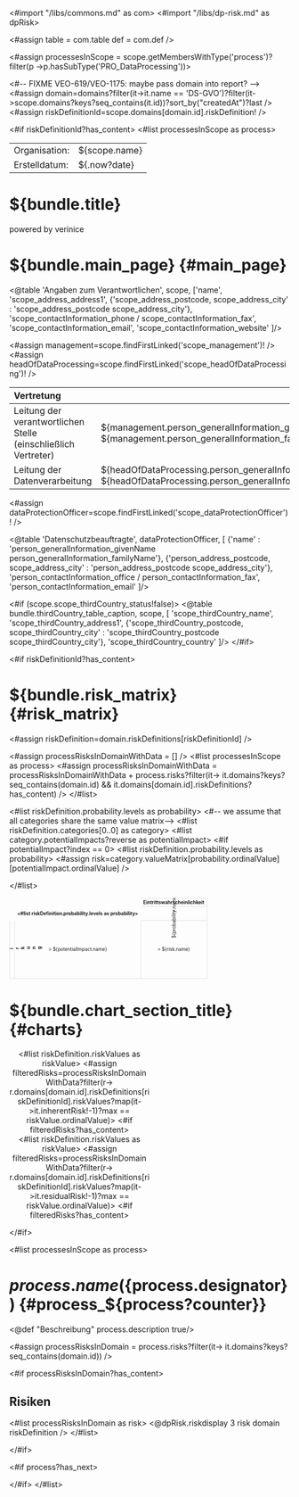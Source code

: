 <#import "/libs/commons.md" as com>
<#import "/libs/dp-risk.md" as dpRisk>

<#assign table = com.table
         def = com.def />

<#assign processesInScope = scope.getMembersWithType('process')?filter(p ->p.hasSubType('PRO_DataProcessing'))>

<style>
<#include "styles/default.css">
<#include "styles/default_landscape.css">
h1, h2, h3, h4 {
  page-break-after: avoid;
}

.main_page {
  page-break-after: always;
}

.main_page table th:first-child, .main_page table td:first-child {
  width: 8cm;
}
dt {
  font-weight: 600;
}

.risk_charts_col {
  text-align: center;
  width: 50%;
}

.risk_charts_col h2 {
  margin-bottom: 1cm;
}


.risk dl dd:after{
  display: block;
  content: '';
}

.risk dt {
  font-weight: normal;
  display: inline-block;
  min-width: 7cm;
}

.risk dd {
  display: inline;
}

.riskmatrix {
  page-break-inside: avoid;
  margin: auto;
  table-layout: fixed;
  font-size: 60%;
}

.riskmatrix td, .riskmatrix th {
  border: 0.5mm solid #e3e3e3;
  vertical-align: middle;
  text-align: center;
}

.riskmatrix .caption {
  font-weight: bold;
}

<#assign cellSize="1.2cm"?no_esc />
<#assign labelSize="3cm"?no_esc />
<#assign captionSize="0.6cm"?no_esc />

.riskmatrix .cell,
.riskmatrix tbody .label {
  height: ${cellSize};
}

.riskmatrix col {
  width: ${cellSize};
}

.riskmatrix col:nth-child(1) {
  width: ${captionSize};
}

.riskmatrix col:nth-child(2) {
  width: ${labelSize};
}

.riskmatrix th.caption {
  height: ${captionSize};
}

.riskmatrix th.label {
  font-weight: normal;
  height: ${labelSize};
}

.riskmatrix .spacer {
  border-color: transparent;
}

.riskmatrix .rotate div {
  transform: rotate(-90deg);
}

.riskmatrix td.rotate div {
  width: 0;
  transform-origin: 50% 50%;
  transform: rotate(-90deg) translateY(1mm);
}

</style>

<#-- FIXME VEO-619/VEO-1175: maybe pass domain into report? -->
<#assign domain=domains?filter(it->it.name == 'DS-GVO')?filter(it->scope.domains?keys?seq_contains(it.id))?sort_by("createdAt")?last />
<#assign riskDefinitionId=scope.domains[domain.id].riskDefinition! />


<bookmarks>
  <bookmark name="${bundle.main_page}" href="#main_page"/>
<#if riskDefinitionId?has_content>
  <bookmark name="${bundle.risk_matrix}" href="#risk_matrix"/>
</#if>
<#list processesInScope as process>
  <bookmark name="${process.name}" href="#process_${process?counter}">
  </bookmark>
</#list>
</bookmarks>


<div class="footer-left">
  <table>
    <tr>
      <td>Organisation: </td>
      <td>${scope.name}</td>
    </tr>
    <tr>
      <td>Erstelldatum: </td>
      <td>${.now?date}</td>
    </tr>
  </table>
</div>


<div class="cover">
<h1>${bundle.title}</h1>
<p>powered by verinice</p>
</div>



# ${bundle.main_page} {#main_page}

<div class="main_page">

<@table 'Angaben zum Verantwortlichen',
  scope,
  ['name',
   'scope_address_address1',
   {'scope_address_postcode, scope_address_city' : 'scope_address_postcode scope_address_city'},
   'scope_contactInformation_phone / scope_contactInformation_fax',
   'scope_contactInformation_email',
   'scope_contactInformation_website'
  ]/>


<#assign management=scope.findFirstLinked('scope_management')! />
<#assign headOfDataProcessing=scope.findFirstLinked('scope_headOfDataProcessing')! />


| Vertretung  ||
|:---|:---|
| Leitung der verantwortlichen Stelle<br/>(einschließlich Vertreter) | ${management.person_generalInformation_givenName!} ${management.person_generalInformation_familyName!} |
| Leitung der Datenverarbeitung |  ${headOfDataProcessing.person_generalInformation_givenName!} ${headOfDataProcessing.person_generalInformation_familyName!} |


<#assign dataProtectionOfficer=scope.findFirstLinked('scope_dataProtectionOfficer')! />

<@table 'Datenschutzbeauftragte',
  dataProtectionOfficer,
  [
   {'name' : 'person_generalInformation_givenName person_generalInformation_familyName'},
   {'person_address_postcode, scope_address_city' : 'person_address_postcode scope_address_city'},
   'person_contactInformation_office / person_contactInformation_fax',
   'person_contactInformation_email'
  ]/>

<#if (scope.scope_thirdCountry_status!false)>
<@table bundle.thirdCountry_table_caption, scope, [
  'scope_thirdCountry_name',
  'scope_thirdCountry_address1',
  {'scope_thirdCountry_postcode, scope_thirdCountry_city' : 'scope_thirdCountry_postcode scope_thirdCountry_city'},
  'scope_thirdCountry_country'
]/>
</#if>

</div>
<#if riskDefinitionId?has_content>

# ${bundle.risk_matrix} {#risk_matrix}

<#assign riskDefinition=domain.riskDefinitions[riskDefinitionId] />

<#assign processRisksInDomainWithData = [] />
<#list processesInScope as process>
  <#assign processRisksInDomainWithData = processRisksInDomainWithData + process.risks?filter(it-> it.domains?keys?seq_contains(domain.id) && it.domains[domain.id].riskDefinitions?has_content) />
</#list>

<table class="riskmatrix">
<colgroup>
<col span="1">
<col span="1">
<#list riskDefinition.probability.levels as probability>
<col span="1">
</#list>
</colgroup>
<thead>
<tr>
<th class="spacer"/>
<th class="spacer"/>
<th colspan="${riskDefinition.probability.levels?size}" class="caption">
Eintrittswahrscheinlichkeit
</th>
</tr>
<tr>
<th class="spacer"/>
<th class="spacer"/>
<#list riskDefinition.probability.levels as probability>
<th class="rotate label" <@dpRisk.cellStyle probability.htmlColor />>
<div>${probability.name}</div>
</th>
</#list>
</tr>
</thead>
<#-- we assume that all categories share the same value matrix-->
<#list riskDefinition.categories[0..0] as category>
<tbody>
<#list category.potentialImpacts?reverse as potentialImpact>
<tr class="impactrow${potentialImpact?index}">
<#if potentialImpact?index == 0>
<td class="rotate caption" rowspan="${category.potentialImpacts?size}">
<div>Auswirkung</div>
</td>
</#if>
<td class="label" <@dpRisk.cellStyle potentialImpact.htmlColor />>
${potentialImpact.name}
</td>
<#list riskDefinition.probability.levels as probability>
<#assign risk=category.valueMatrix[probability.ordinalValue][potentialImpact.ordinalValue] />
<td class="cell" <@dpRisk.cellStyle risk.htmlColor />>
${risk.name}
</td>
</#list>
</tr>
</#list>
</tbody>

</#list>
</tbody>
</table>

<div class="pagebreak"></div>

# ${bundle.chart_section_title} {#charts}

<div class="left risk_charts_col">
<object type="jfreechart/veo-pie" style="margin-bottom: 2cm;width:10cm;height:8cm;margin:auto;" title="${bundle.risk_distribution} (${bundle.gross})">
<#list riskDefinition.riskValues as riskValue>
  <#assign filteredRisks=processRisksInDomainWithData?filter(r->
  r.domains[domain.id].riskDefinitions[riskDefinitionId].riskValues?map(it->it.inherentRisk!-1)?max == riskValue.ordinalValue)>
  <#if filteredRisks?has_content>
    <data name="${riskValue.name}" color="${riskValue.htmlColor}" value="${filteredRisks?size}"/>
  </#if>
</#list>
</object>
</div>

<div class="left risk_charts_col">
<object type="jfreechart/veo-pie" style="margin-bottom: 2cm;width:10cm;height:8cm;margin:auto;" title="${bundle.risk_distribution} (${bundle.net})">
<#list riskDefinition.riskValues as riskValue>
  <#assign filteredRisks=processRisksInDomainWithData?filter(r->
  r.domains[domain.id].riskDefinitions[riskDefinitionId].riskValues?map(it->it.residualRisk!-1)?max == riskValue.ordinalValue)>
  <#if filteredRisks?has_content>
    <data name="${riskValue.name}" color="${riskValue.htmlColor}" value="${filteredRisks?size}"/>
  </#if>
</#list>
</object>
</div>

</#if>

<div class="pagebreak"></div>

<#list processesInScope as process>

# ${process.name} (${process.designator}) {#process_${process?counter}}

<@def "Beschreibung" process.description true/>

<#assign processRisksInDomain = process.risks?filter(it-> it.domains?keys?seq_contains(domain.id)) />

<#if processRisksInDomain?has_content>
## Risiken

<#list processRisksInDomain as risk>
<@dpRisk.riskdisplay 3 risk domain riskDefinition />
</#list>

</#if>

<#if process?has_next>

<div class="pagebreak"></div>

</#if>
</#list>